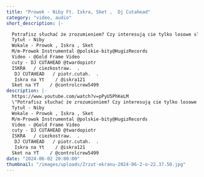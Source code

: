 ```yaml
---
title: "Prowok - Niby Ft. Iskra, Sket ,  Dj Cutahead"
category: "video, audio"
short_description: |-

  Potrafisz słuchać że zrozumieniem? Czy interesują cie tylko losowe slowa Z ciekawą rytmiką. Jeżeli to pierwsze to serdecznie zapraszam Warto uświadamiać co się dzieje Jeżeli jesteś takiego samego zdania To udostępnij i zostaw komentarz oraz łapkę na YouTube pod utworem poszerzajmy świadomość oraz zasięg Razem Mamy Wielkie Szanse!!!
  Tytuł - Niby
  Wokale - Prowok , Iskra , Sket
  M/m-Prowok Instrumental @polskie-bity@HugizRecords
  Video - @Gold Frame Video
  cuty - DJ CUTAHEAD @twardopiotr
  ISKRA   / ciezkostraw.  .
   DJ CUTAHEAD   / piotr.cutah.  .
   Iskra na Yt    / @iskra121
  Sket na YT    / @controlcrew5499
description: |-
  https://www.youtube.com/watch?v=pPyU5PhKeLM
  \"Potrafisz słuchać że zrozumieniem? Czy interesują cie tylko losowe slowa Z ciekawą rytmiką. Jeżeli to pierwsze to serdecznie zapraszam Warto uświadamiać co się dzieje Jeżeli jesteś takiego samego zdania To udostępnij i zostaw komentarz oraz łapkę na YouTube pod utworem poszerzajmy świadomość oraz zasięg Razem Mamy Wielkie Szanse!!!\"
  Tytuł - Niby
  Wokale - Prowok , Iskra , Sket
  M/m-Prowok Instrumental @polskie-bity@HugizRecords
  Video - @Gold Frame Video
  cuty - DJ CUTAHEAD @twardopiotr
  ISKRA   / ciezkostraw.  .
   DJ CUTAHEAD   / piotr.cutah.  .
   Iskra na Yt    / @iskra121
  Sket na YT    / @controlcrew5499
date: "2024-06-02 20:00:00"
thumbnail: "/images/uploads/Zrzut-ekranu-2024-06-2-o-22.37.50.jpg"
---
```

